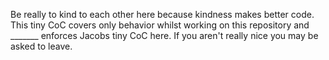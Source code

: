 Be really to kind to each other here because kindness makes better code. This tiny CoC covers only behavior whilst working on this repository and _______ enforces Jacobs tiny CoC here. If you aren't really nice you may be asked to leave.
